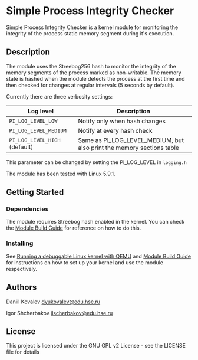 # Simple Process Integrity Checker

Simple Process Integrity Checker is a kernel module for monitoring the integrity of the process static memory segment during it's execution.

## Description

The module uses the Streebog256 hash to monitor the integrity of the memory segments of the process marked as non-writable. The memory state is hashed when the module detects the process at the first time and then checked for changes at regular intervals (5 seconds by default).

Currently there are three verbosity settings:

| Log level                      | Description                                                           |
|--------------------------------|-----------------------------------------------------------------------|
| `PI_LOG_LEVEL_LOW`             | Notify only when hash changes                                         |
| `PI_LOG_LEVEL_MEDIUM`          | Notify at every hash check                                            |
| `PI_LOG_LEVEL_HIGH` (default)  | Same as PI_LOG_LEVEL_MEDIUM, but also print the memory sections table |

This parameter can be changed by setting the PI_LOG_LEVEL in `logging.h`

The module has been tested with Linux 5.9.1.

## Getting Started

### Dependencies

The module requires Streebog hash enabled in the kernel. You can check the [Module Build Guide](MODULE.md) for reference on how to do this.

### Installing

See [Running a debuggable Linux kernel with QEMU](KERNEL.md) and [Module Build Guide](MODULE.md) for instructions on how to set up your kernel and use the module respectively.

## Authors

Daniil Kovalev    <dyukovalev@edu.hse.ru>

Igor Shcherbakov  <ilscherbakov@edu.hse.ru>

## License

This project is licensed under the GNU GPL v2 License - see the LICENSE file for details
